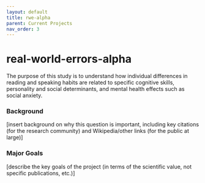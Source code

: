 ```yaml
---
layout: default
title: rwe-alpha
parent: Current Projects
nav_order: 3
---
```


# real-world-errors-alpha

The purpose of this study is to understand how individual differences in reading and speaking habits are related to specific cognitive skills, personality and social determinants, and mental health effects such as social anxiety.

### Background

[insert background on why this question is important, including key citations (for the research community) and Wikipedia/other links (for the public at large)]

### Major Goals

[describe the key goals of the project (in terms of the scientific value, not specific publications, etc.)]
